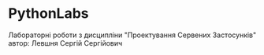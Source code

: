 # PythonLabs
Лабораторні роботи з дисципліни "Проектування Сервених Застосунків"
автор: Левшня Сергій Сергійович
